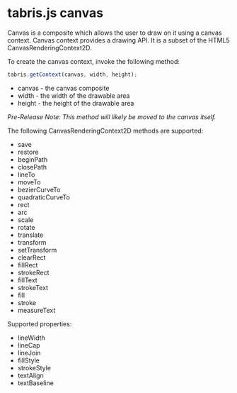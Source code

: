 tabris.js canvas
================

Canvas is a composite which allows the user to draw on it using a canvas context. Canvas context provides a drawing API. It is a subset of the HTML5 CanvasRenderingContext2D.

To create the canvas context, invoke the following method:

```javascript
tabris.getContext(canvas, width, height);
```

* canvas - the canvas composite
* width - the width of the drawable area
* height - the height of the drawable area

*Pre-Release Note: This method will likely be moved to the canvas itself.*

The following CanvasRenderingContext2D methods are supported:

* save
* restore
* beginPath
* closePath
* lineTo
* moveTo
* bezierCurveTo
* quadraticCurveTo
* rect
* arc
* scale
* rotate
* translate
* transform
* setTransform
* clearRect
* fillRect
* strokeRect
* fillText
* strokeText
* fill
* stroke
* measureText

Supported properties:

* lineWidth
* lineCap
* lineJoin
* fillStyle
* strokeStyle
* textAlign
* textBaseline
